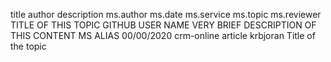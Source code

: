 title	author	description	ms.author	ms.date	ms.service	ms.topic	ms.reviewer
TITLE OF THIS TOPIC
GITHUB USER NAME
VERY BRIEF DESCRIPTION OF THIS CONTENT
MS ALIAS
00/00/2020
crm-online
article
krbjoran
Title of the topic
